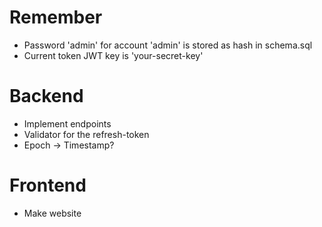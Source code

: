 # Remember
- Password 'admin' for account 'admin' is stored as hash in schema.sql
- Current token JWT key is 'your-secret-key'

# Backend
- Implement endpoints
- Validator for the refresh-token
- Epoch -> Timestamp?

# Frontend
- Make website
